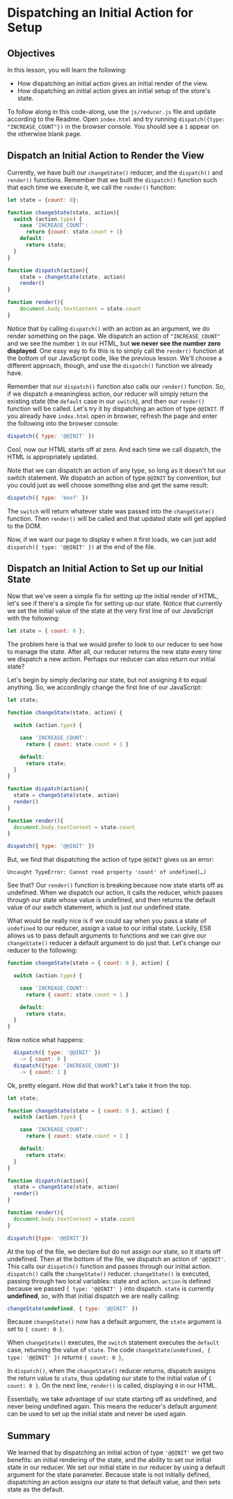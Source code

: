 # Dispatching an Initial Action for Setup

## Objectives

In this lesson, you will learn the following:

* How dispatching an initial action gives an initial render of the view.
* How dispatching an initial action gives an initial setup of the store's state.

To follow along in this code-along, use the `js/reducer.js` file and update
according to the Readme. Open `index.html` and try running `dispatch({type:
"INCREASE_COUNT"})` in the browser console. You should see a `1` appear on the
otherwise blank page.

## Dispatch an Initial Action to Render the View

Currently, we have built our `changeState()` reducer, and the `dispatch()` and
`render()` functions.  Remember that we built the `dispatch()` function such that
each time we execute it, we call the `render()` function:

```javascript
let state = {count: 0};

function changeState(state, action){
  switch (action.type) {
    case 'INCREASE_COUNT':
      return {count: state.count + 1}
    default:
      return state;
  }
}

function dispatch(action){
    state = changeState(state, action)
    render()
}

function render(){
    document.body.textContent = state.count
}
```

Notice that by calling `dispatch()` with an action as an argument, we do render
something on the page. We dispatch an action of `"INCREASE_COUNT"` and we see
the number `1` in our HTML, but **we never see the number zero displayed**.  One
easy way to fix this is to simply call the `render()` function at the bottom of
our JavaScript code, like the previous lesson. We'll choose a different
approach, though, and use the `dispatch()` function we already have.  

Remember that our `dispatch()` function also calls our `render()` function.  So, if
we dispatch a meaningless action, our reducer will simply return the existing
state (the `default` case in our `switch`), and then our `render()` function will
be called.  Let's try it by dispatching an action of type `@@INIT`.
If you already have `index.html` open in browser, refresh the page
and enter the following into the browser console:

```javascript
dispatch({ type: '@@INIT' })
```

Cool, now our HTML starts off at zero.  And each time we call dispatch, the HTML
is appropriately updated.  

Note that we can dispatch an action of any type, so long as it doesn't hit our
switch statement.  We dispatch an action of type `@@INIT` by convention, but you
could just as well choose something else and get the same result:

```javascript
dispatch({ type: 'beef' })
```

The `switch` will return whatever state was passed into the `changeState()`
function. Then `render()` will be called and that updated state will get applied
to the DOM.

Now, if we want our page to display `0` when it first loads, we can just add `dispatch({ type: '@@INIT' })` at the end of the file.

## Dispatch an Initial Action to Set up our Initial State

Now that we've seen a simple fix for setting up the initial render of HTML,
let's see if there's a simple fix for setting up our state.  Notice that
currently we set the initial value of the state at the very first line of our
JavaScript with the following:

```js
let state = { count: 0 };
```

The problem here is that we would prefer to look to our reducer to see how to
manage the state.  After all, our reducer returns the new state every time we
dispatch a new action. Perhaps our reducer can also return our initial state?  

Let's begin by simply declaring our state, but not assigning it to equal
anything.  So, we accordingly change the first line of our JavaScript:

```javascript
let state;
```

```javascript
function changeState(state, action) {

  switch (action.type) {

    case 'INCREASE_COUNT':
      return { count: state.count + 1 }

    default:
      return state;
  }
}

function dispatch(action){
  state = changeState(state, action)
  render()
}

function render(){
  document.body.textContent = state.count
}

dispatch({ type: '@@INIT' })
```

But, we find that dispatching the action of type `@@INIT` gives us an error:

```text
Uncaught TypeError: Cannot read property 'count' of undefined(…)
```

See that?  Our `render()` function is breaking because now state starts off as
undefined.  When we dispatch our action, it calls the reducer, which passes
through our state whose value is undefined, and then returns the default value
of our switch statement, which is just our undefined state.  

What would be really nice is if we could say when you pass a state of
`undefined` to our reducer, assign a value to our initial state. Luckily, ES6
allows us to pass default arguments to functions and we can give our `changeState()`
reducer a default argument to do just that.  Let's change our reducer to the
following:

```javascript
function changeState(state = { count: 0 }, action) {

  switch (action.type) {

    case 'INCREASE_COUNT':
      return { count: state.count + 1 }

    default:
      return state;
  }
}
```

Now notice what happens:

```javascript
  dispatch({ type: '@@INIT' })
    -> { count: 0 }
  dispatch({type: 'INCREASE_COUNT'})
    -> { count: 1 }
```

Ok, pretty elegant.  How did that work?  Let's take it from the top.

```javascript
let state;

function changeState(state = { count: 0 }, action) {
  switch (action.type) {

    case 'INCREASE_COUNT':
      return { count: state.count + 1 }

    default:
      return state;
  }
}

function dispatch(action){
  state = changeState(state, action)
  render()
}

function render(){
  document.body.textContent = state.count
}

dispatch({type: '@@INIT'})
```

At the top of the file, we declare but do not assign our state, so it starts off
undefined.  Then at the bottom of the file, we dispatch an action of `'@@INIT'`.
This calls our `dispatch()` function and passes through our initial action.
`dispatch()` calls the `changeState()` reducer.  `changeState()` is executed, passing
through two local variables: state and action.  `action` is defined because we
passed `{ type: '@@INIT' }` into dispatch. `state` is currently **undefined**, so, with 
that initial dispatch we are really calling:

```js
changeState(undefined, { type: '@@INIT' })
```

Because `changeState()` now has a default argument, the `state` argument is set to 
`{ count: 0 }`.

When `changeState()` executes, the `switch` statement executes the `default` case,
returning the value of `state`. The code `changeState(undefined, { type: '@@INIT' })` 
_returns_  `{ count: 0 }`, 

In `dispatch()`, when the `changeState()` reducer returns, dispatch assigns the
return value to `state`, thus updating our state to the initial value of
`{ count: 0 }`. On the next line, `render()` is called, displaying `0` in our HTML.

Essentially, we take advantage of our state starting off as undefined, and never
being undefined again.  This means the reducer's default argument can be used to
set up the initial state and never be used again.

## Summary

We learned that by dispatching an initial action of type `'@@INIT'` we get two
benefits: an initial rendering of the state, and the ability to set our initial
state in our reducer.  We set our initial state in our reducer by using a
default argument for the state parameter.  Because state is not initially
defined, dispatching an action assigns our state to that default value, and then
sets state as the default.

